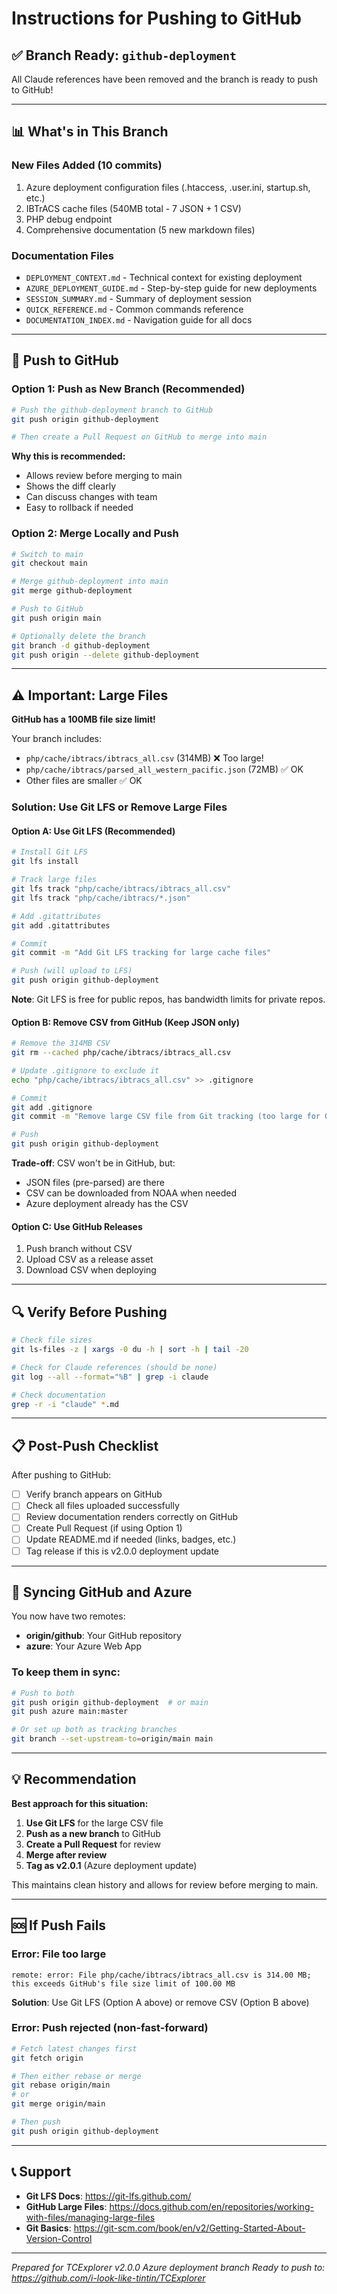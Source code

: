 # Instructions for Pushing to GitHub

## ✅ Branch Ready: `github-deployment`

All Claude references have been removed and the branch is ready to push to GitHub!

---

## 📊 What's in This Branch

### New Files Added (10 commits)
1. Azure deployment configuration files (.htaccess, .user.ini, startup.sh, etc.)
2. IBTrACS cache files (540MB total - 7 JSON + 1 CSV)
3. PHP debug endpoint
4. Comprehensive documentation (5 new markdown files)

### Documentation Files
- `DEPLOYMENT_CONTEXT.md` - Technical context for existing deployment
- `AZURE_DEPLOYMENT_GUIDE.md` - Step-by-step guide for new deployments
- `SESSION_SUMMARY.md` - Summary of deployment session
- `QUICK_REFERENCE.md` - Common commands reference
- `DOCUMENTATION_INDEX.md` - Navigation guide for all docs

---

## 🚀 Push to GitHub

### Option 1: Push as New Branch (Recommended)

```bash
# Push the github-deployment branch to GitHub
git push origin github-deployment

# Then create a Pull Request on GitHub to merge into main
```

**Why this is recommended:**
- Allows review before merging to main
- Shows the diff clearly
- Can discuss changes with team
- Easy to rollback if needed

### Option 2: Merge Locally and Push

```bash
# Switch to main
git checkout main

# Merge github-deployment into main
git merge github-deployment

# Push to GitHub
git push origin main

# Optionally delete the branch
git branch -d github-deployment
git push origin --delete github-deployment
```

---

## ⚠️ Important: Large Files

**GitHub has a 100MB file size limit!**

Your branch includes:
- `php/cache/ibtracs/ibtracs_all.csv` (314MB) ❌ Too large!
- `php/cache/ibtracs/parsed_all_western_pacific.json` (72MB) ✅ OK
- Other files are smaller ✅ OK

### Solution: Use Git LFS or Remove Large Files

#### Option A: Use Git LFS (Recommended)

```bash
# Install Git LFS
git lfs install

# Track large files
git lfs track "php/cache/ibtracs/ibtracs_all.csv"
git lfs track "php/cache/ibtracs/*.json"

# Add .gitattributes
git add .gitattributes

# Commit
git commit -m "Add Git LFS tracking for large cache files"

# Push (will upload to LFS)
git push origin github-deployment
```

**Note**: Git LFS is free for public repos, has bandwidth limits for private repos.

#### Option B: Remove CSV from GitHub (Keep JSON only)

```bash
# Remove the 314MB CSV
git rm --cached php/cache/ibtracs/ibtracs_all.csv

# Update .gitignore to exclude it
echo "php/cache/ibtracs/ibtracs_all.csv" >> .gitignore

# Commit
git add .gitignore
git commit -m "Remove large CSV file from Git tracking (too large for GitHub)"

# Push
git push origin github-deployment
```

**Trade-off**: CSV won't be in GitHub, but:
- JSON files (pre-parsed) are there
- CSV can be downloaded from NOAA when needed
- Azure deployment already has the CSV

#### Option C: Use GitHub Releases

1. Push branch without CSV
2. Upload CSV as a release asset
3. Download CSV when deploying

---

## 🔍 Verify Before Pushing

```bash
# Check file sizes
git ls-files -z | xargs -0 du -h | sort -h | tail -20

# Check for Claude references (should be none)
git log --all --format="%B" | grep -i claude

# Check documentation
grep -r -i "claude" *.md
```

---

## 📋 Post-Push Checklist

After pushing to GitHub:

- [ ] Verify branch appears on GitHub
- [ ] Check all files uploaded successfully
- [ ] Review documentation renders correctly on GitHub
- [ ] Create Pull Request (if using Option 1)
- [ ] Update README.md if needed (links, badges, etc.)
- [ ] Tag release if this is v2.0.0 deployment update

---

## 🔄 Syncing GitHub and Azure

You now have two remotes:

- **origin/github**: Your GitHub repository
- **azure**: Your Azure Web App

### To keep them in sync:

```bash
# Push to both
git push origin github-deployment  # or main
git push azure main:master

# Or set up both as tracking branches
git branch --set-upstream-to=origin/main main
```

---

## 💡 Recommendation

**Best approach for this situation:**

1. **Use Git LFS** for the large CSV file
2. **Push as a new branch** to GitHub
3. **Create a Pull Request** for review
4. **Merge after review**
5. **Tag as v2.0.1** (Azure deployment update)

This maintains clean history and allows for review before merging to main.

---

## 🆘 If Push Fails

### Error: File too large
```
remote: error: File php/cache/ibtracs/ibtracs_all.csv is 314.00 MB; this exceeds GitHub's file size limit of 100.00 MB
```

**Solution**: Use Git LFS (Option A above) or remove CSV (Option B above)

### Error: Push rejected (non-fast-forward)
```bash
# Fetch latest changes first
git fetch origin

# Then either rebase or merge
git rebase origin/main
# or
git merge origin/main

# Then push
git push origin github-deployment
```

---

## 📞 Support

- **Git LFS Docs**: https://git-lfs.github.com/
- **GitHub Large Files**: https://docs.github.com/en/repositories/working-with-files/managing-large-files
- **Git Basics**: https://git-scm.com/book/en/v2/Getting-Started-About-Version-Control

---

*Prepared for TCExplorer v2.0.0 Azure deployment branch*
*Ready to push to: https://github.com/i-look-like-tintin/TCExplorer*
